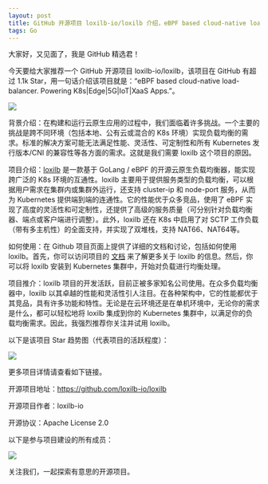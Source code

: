 ```yaml
---
layout: post
title: GitHub 开源项目 loxilb-io/loxilb 介绍，eBPF based cloud-native load-balancer. Powering K8s|Edge|5G|IoT|XaaS Apps.
tags: Go
---
```


大家好，又见面了，我是 GitHub 精选君！

今天要给大家推荐一个 GitHub 开源项目 loxilb-io/loxilb，该项目在 GitHub 有超过 1.1k Star，用一句话介绍该项目就是：“eBPF based cloud-native load-balancer. Powering K8s|Edge|5G|IoT|XaaS Apps.”。


![](https://github.com/loxilb-io/loxilb/assets/75648333/6f933bcf-96b7-42ba-bfe2-ea4b85b9a73b)



背景介绍：在构建和运行云原生应用的过程中，我们面临着许多挑战。一个主要的挑战是跨不同环境（包括本地、公有云或混合的 K8s 环境）实现负载均衡的需求。标准的解决方案可能无法满足性能、灵活性、可定制性和所有 Kubernetes 发行版本/CNI 的兼容性等各方面的需求。这就是我们需要 loxilb 这个项目的原因。

项目介绍：[loxilb](https://github.com/loxilb-io/loxilb) 是一款基于 GoLang / eBPF 的开源云原生负载均衡器，能实现跨广泛的 K8s 环境的互通性。loxilb 主要用于提供服务类型的负载均衡，可以根据用户需求在集群内或集群外运行，还支持 cluster-ip 和 node-port 服务，从而为 Kubernetes 提供端到端的连通性。它的性能优于众多竞品，使用了 eBPF 实现了高度的灵活性和可定制性，还提供了高级的服务质量（可分别针对负载均衡器、端点或客户端进行调整）。此外，loxilb 还在 K8s 中启用了对 SCTP 工作负载（带有多主机性）的全面支持，并实现了双堆栈，支持 NAT66、NAT64等。

如何使用：在 Github 项目页面上提供了详细的文档和讨论，包括如何使用 loxilb。首先，你可以访问项目的 [文档](https://loxilb-io.github.io/loxilbdocs/) 来了解更多关于 loxilb 的信息。然后，你可以将 loxilb 安装到 Kubernetes 集群中，开始对负载进行均衡处理。

项目推介：loxilb 项目的开发活跃，目前正被多家知名公司使用。在众多负载均衡器中，loxilb 以其卓越的性能和灵活性引人注目。在各种架构中，它的性能都优于其竞品，具有许多功能和特性。无论是在云环境还是在单机环境中，无论你的需求是什么，都可以轻松地将 loxilb 集成到你的 Kubernetes 集群中，以满足你的负载均衡需求。因此，我强烈推荐你关注并试用 loxilb。


以下是该项目 Star 趋势图（代表项目的活跃程度）：

![](https://api.star-history.com/svg?repos=loxilb-io/loxilb&type=Timeline)

更多项目详情请查看如下链接。

开源项目地址：https://github.com/loxilb-io/loxilb 

开源项目作者：loxilb-io

开源协议：Apache License 2.0

以下是参与项目建设的所有成员：

![](https://contrib.rocks/image?repo=loxilb-io/loxilb)

关注我们，一起探索有意思的开源项目。

